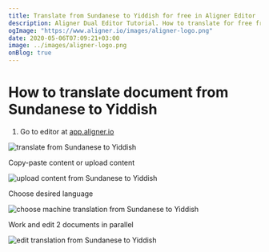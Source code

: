 ```yaml
---
title: Translate from Sundanese to Yiddish for free in Aligner Editor
description: Aligner Dual Editor Tutorial. How to translate for free from Sundanese to Yiddish. Aligner is multilingual document management platform. 
ogImage: "https://www.aligner.io/images/aligner-logo.png"
date: 2020-05-06T07:09:21+03:00
image: ../images/aligner-logo.png
onBlog: true
---
```


# How to translate document from Sundanese to Yiddish

1. Go to editor at [app.aligner.io](https://app.aligner.io "Aligner App web page")

![translate from Sundanese to Yiddish](../aligner-blank-editor.png "translate from Sundanese to Yiddish")

Copy-paste content or upload content

![upload content from Sundanese to Yiddish](../aligner-uploaded-document.png "upload content from Sundanese to Yiddish")

Choose desired language

![choose machine translation from Sundanese to Yiddish](../aligner-language-dropdown.png "choose machine translation from Sundanese to Yiddish")

Work and edit 2 documents in parallel

![edit translation from Sundanese to Yiddish](../aligner-double-sitded-editor.png "edit translation from Sundanese to Yiddish")

